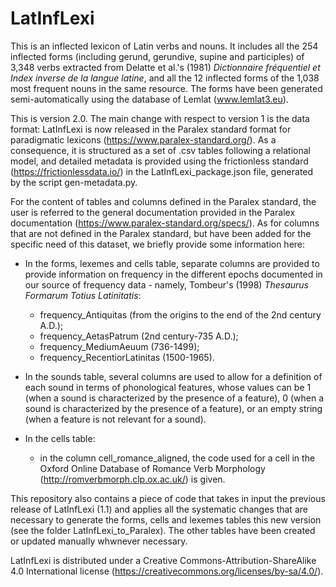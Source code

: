 # LatInfLexi

This is an inflected lexicon of Latin verbs and nouns. It includes all the 254 inflected forms (including gerund, gerundive, supine and participles) of 3,348 verbs extracted from Delatte et al.'s (1981) *Dictionnaire fréquentiel et Index inverse de la langue latine*, and all the 12 inflected forms of the 1,038 most frequent nouns in the same resource. The forms have been generated semi-automatically using the database of Lemlat (www.lemlat3.eu).

This is version 2.0. The main change with respect to version 1 is the data format: LatInfLexi is now released in the Paralex standard format for paradigmatic lexicons (https://www.paralex-standard.org/). As a consequence, it is structured as a set of .csv tables following a relational model, and detailed metadata is provided using the frictionless standard (https://frictionlessdata.io/) in the LatInfLexi_package.json file, generated by the script gen-metadata.py.

For the content of tables and columns defined in the Paralex standard, the user is referred to the general documentation provided in the Paralex documentation (https://www.paralex-standard.org/specs/).
As for columns that are not defined in the Paralex standard, but have been added for the specific need of this dataset, we briefly provide some information here:

- In the forms, lexemes and cells table, separate columns are provided to provide information on frequency in the different epochs documented in our source of frequency data - namely, Tombeur's (1998) *Thesaurus Formarum Totius Latinitatis*:
    - frequency_Antiquitas (from the origins to the end of the 2nd century A.D.);
    - frequency_AetasPatrum (2nd century-735 A.D.);
    - frequency_MediumAeuum (736-1499);
    - frequency_RecentiorLatinitas (1500-1965).

- In the sounds table, several columns are used to allow for a definition of each sound in terms of phonological features, whose values can be 1 (when a sound is characterized by the presence of a feature), 0 (when a sound is characterized by the presence of a feature), or an empty string (when a feature is not relevant for a sound).

- In the cells table:
    - in the column cell_romance_aligned, the code used for a cell in the Oxford Online Database of Romance Verb Morphology (http://romverbmorph.clp.ox.ac.uk/) is given.

This repository also contains a piece of code that takes in input the previous release of LatInfLexi (1.1) and applies all the systematic changes that are necessary to generate the forms, cells and lexemes tables this new version (see the folder LatInfLexi_to_Paralex). The other tables have been created or updated manually whwnever necessary.

LatInfLexi is distributed under a Creative Commons-Attribution-ShareAlike 4.0 International license (https://creativecommons.org/licenses/by-sa/4.0/).

